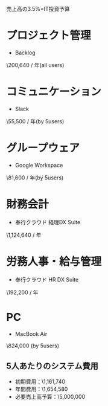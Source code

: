売上高の3.5%=IT投資予算

# プロジェクト管理

- Backlog

\200,640 / 年(all users)

# コミュニケーション

- Slack

\55,500 / 年(by 5users)

# グループウェア

- Google Workspace

\81,600 / 年(by 5users)

# 財務会計

- 奉行クラウド 経理DX Suite

\1,124,640 / 年

# 労務人事・給与管理

- 奉行クラウド HR DX Suite

\192,200 / 年

# PC

- MacBook Air

\824,000 (by 5users)

## 5人あたりのシステム費用

- 初期費用：\1,161,740
- 年間費用：\1,654,580
- 必要売上高予算：\5,000,000